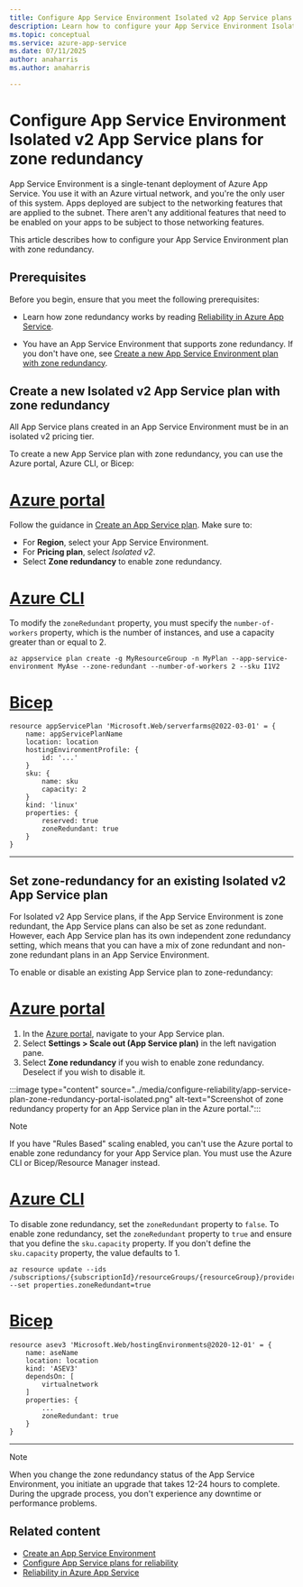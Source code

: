 ```yaml
---
title: Configure App Service Environment Isolated v2 App Service plans for zone redundancy
description: Learn how to configure your App Service Environment Isolated v2 App Service plans for zone redundancy by using availability zones and zone redundancy
ms.topic: conceptual
ms.service: azure-app-service
ms.date: 07/11/2025
author: anaharris
ms.author: anaharris

---
```

# Configure App Service Environment Isolated v2 App Service plans for zone redundancy

App Service Environment is a single-tenant deployment of Azure App Service. You use it with an Azure virtual network, and you're the only user of this system. Apps deployed are subject to the networking features that are applied to the subnet. There aren't any additional features that need to be enabled on your apps to be subject to those networking features.

This article describes how to configure your App Service Environment plan with zone redundancy. 

## Prerequisites

Before you begin, ensure that you meet the following prerequisites:

- Learn how zone redundancy works by reading [Reliability in Azure App Service](../../reliability/reliability-app-service.md).

- You have an App Service Environment that supports zone redundancy. If you don't have one, see [Create a new App Service Environment plan with zone redundancy](./creation.md).

## Create a new Isolated v2 App Service plan with zone redundancy

All App Service plans created in an App Service Environment must be in an isolated v2 pricing tier.

To create a new App Service plan with zone redundancy, you can use the Azure portal, Azure CLI, or Bicep:

# [Azure portal](#tab/portal)

Follow the guidance in [Create an App Service plan](../app-service-plan-manage.md#create-an-app-service-plan). Make sure to:

- For **Region**, select your App Service Environment.
- For **Pricing plan**, select *Isolated v2*.
- Select **Zone redundancy** to enable zone redundancy.
  

# [Azure CLI](#tab/azurecli)

To modify the `zoneRedundant` property, you must specify the `number-of-workers` property, which is the number of instances, and use a capacity greater than or equal to 2.

```azurecli
az appservice plan create -g MyResourceGroup -n MyPlan --app-service-environment MyAse --zone-redundant --number-of-workers 2 --sku I1V2
```




 # [Bicep](#tab/bicep)

```bicep
resource appServicePlan 'Microsoft.Web/serverfarms@2022-03-01' = {
    name: appServicePlanName
    location: location
    hostingEnvironmentProfile: {
        id: '...'
    }
    sku: {
        name: sku
        capacity: 2
    }
    kind: 'linux'
    properties: {
        reserved: true
        zoneRedundant: true
    }
}
```

---


## Set zone-redundancy for an existing Isolated v2 App Service plan

For Isolated v2 App Service plans, if the App Service Environment is zone redundant, the App Service plans can also be set as zone redundant. However, each App Service plan has its own independent zone redundancy setting, which means that you can have a mix of zone redundant and non-zone redundant plans in an App Service Environment.

To enable or disable an existing App Service plan to zone-redundancy:

# [Azure portal](#tab/portal)

1. In the [Azure portal](https://portal.azure.com), navigate to  your App Service plan.
1. Select **Settings > Scale out (App Service plan)** in the left navigation pane.
1. Select **Zone redundancy** if you wish to enable zone redundancy. Deselect if you wish to disable it.
 
:::image type="content" source="../media/configure-reliability/app-service-plan-zone-redundancy-portal-isolated.png" alt-text="Screenshot of zone redundancy property for an App Service plan in the Azure portal.":::

> [!NOTE]
> If you have "Rules Based" scaling enabled, you can't use the Azure portal to enable zone redundancy for your App Service plan. You must use the Azure CLI or Bicep/Resource Manager instead.


# [Azure CLI](#tab/azurecli)

To disable zone redundancy, set the `zoneRedundant` property to `false`.
To enable zone redundancy, set the `zoneRedundant` property to `true` and ensure that you define the `sku.capacity` property. If you don't define the `sku.capacity` property, the value defaults to 1.

```azurecli
az resource update --ids /subscriptions/{subscriptionId}/resourceGroups/{resourceGroup}/providers/Microsoft.Web/hostingEnvironments/{aseName} --set properties.zoneRedundant=true
```

# [Bicep](#tab/bicep)

```bicep
resource asev3 'Microsoft.Web/hostingEnvironments@2020-12-01' = {
    name: aseName
    location: location
    kind: 'ASEV3'
    dependsOn: [
        virtualnetwork
    ] 
    properties: {
        ...
        zoneRedundant: true
    }
}
```

---

> [!NOTE]
> When you change the zone redundancy status of the App Service Environment, you initiate an upgrade that takes 12-24 hours to complete. During the upgrade process, you don't experience any downtime or performance problems.

## Related content
- [Create an App Service Environment](creation.md)
- [Configure App Service plans for reliability](../configure-reliability.md)
- [Reliability in Azure App Service](../../reliability/reliability-app-service.md)